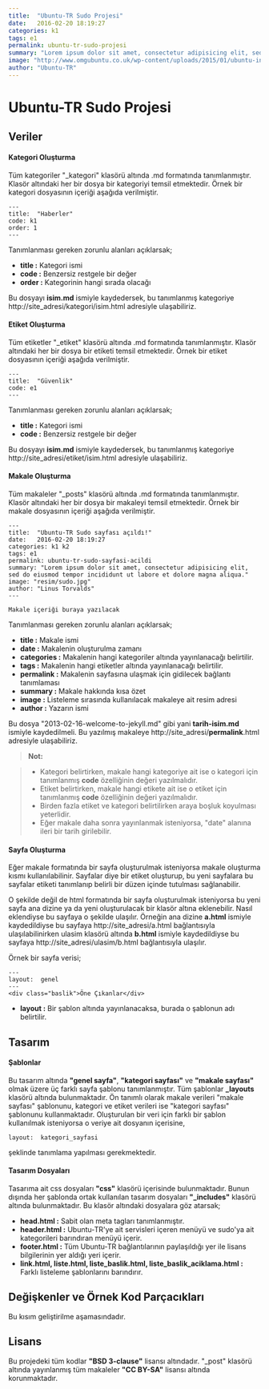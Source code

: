```yaml
---
title:  "Ubuntu-TR Sudo Projesi"
date:   2016-02-20 18:19:27
categories: k1
tags: e1
permalink: ubuntu-tr-sudo-projesi
summary: "Lorem ipsum dolor sit amet, consectetur adipisicing elit, sed do eiusmod tempor incididunt ut labore et dolore magna aliqua."
image: "http://www.omgubuntu.co.uk/wp-content/uploads/2015/01/ubuntu-internet-of-things-350x200.jpg"
author: "Ubuntu-TR"
---
```


Ubuntu-TR Sudo Projesi
====================


Veriler
---------

#### Kategori Oluşturma
Tüm kategoriler "_kategori" klasörü altında .md formatında tanımlanmıştır. Klasör altındaki her bir dosya bir kategoriyi temsil etmektedir. Örnek bir kategori dosyasının içeriği aşağıda verilmiştir.
```
---
title:  "Haberler"
code: k1
order: 1
---
```
Tanımlanması gereken zorunlu alanları açıklarsak;

- **title :** Kategori ismi
- **code :** Benzersiz restgele bir değer
- **order :** Kategorinin hangi sırada olacağı

Bu dosyayı **isim.md** ismiyle kaydedersek, bu tanımlanmış kategoriye http://site_adresi/kategori/isim.html adresiyle ulaşabiliriz.

#### Etiket Oluşturma
Tüm etiketler "_etiket" klasörü altında .md formatında tanımlanmıştır. Klasör altındaki her bir dosya bir etiketi temsil etmektedir. Örnek bir etiket dosyasının içeriği aşağıda verilmiştir.
```
---
title:  "Güvenlik"
code: e1
---
```
Tanımlanması gereken zorunlu alanları açıklarsak;

- **title :** Kategori ismi
- **code :** Benzersiz restgele bir değer

Bu dosyayı **isim.md** ismiyle kaydedersek, bu tanımlanmış kategoriye http://site_adresi/etiket/isim.html adresiyle ulaşabiliriz.

#### Makale Oluşturma
Tüm makaleler "_posts" klasörü altında .md formatında tanımlanmıştır. Klasör altındaki her bir dosya bir makaleyi temsil etmektedir. Örnek bir makale dosyasının içeriği aşağıda verilmiştir.
```
---
title:  "Ubuntu-TR Sudo sayfası açıldı!"
date:   2016-02-20 18:19:27
categories: k1 k2
tags: e1
permalink: ubuntu-tr-sudo-sayfasi-acildi
summary: "Lorem ipsum dolor sit amet, consectetur adipisicing elit, sed do eiusmod tempor incididunt ut labore et dolore magna aliqua."
image: "resim/sudo.jpg"
author: "Linus Torvalds"
---

Makale içeriği buraya yazılacak
```
Tanımlanması gereken zorunlu alanları açıklarsak;

- **title :** Makale ismi
- **date :** Makalenin oluşturulma zamanı
- **categories :** Makalenin hangi kategoriler altında yayınlanacağı belirtilir.
- **tags :** Makalenin hangi etiketler altında yayınlanacağı belirtilir.
- **permalink :** Makalenin sayfasına ulaşmak için gidilecek bağlantı tanımlaması
- **summary :** Makale hakkında kısa özet
- **image :** Listeleme sırasında kullanılacak makaleye ait resim adresi
- **author :** Yazarın ismi 

Bu dosya "2013-02-16-welcome-to-jekyll.md" gibi yani **tarih-isim.md** ismiyle kaydedilmeli. Bu yazılmış makaleye http://site_adresi/**permalink**.html adresiyle ulaşabiliriz.

> **Not:**

> - Kategori belirtirken, makale hangi kategoriye ait ise o kategori için tanımlanmış **code** özelliğinin değeri yazılmalıdır.
> - Etiket belirtirken, makale hangi etikete ait ise o etiket için tanımlanmış **code** özelliğinin değeri yazılmalıdır.
> - Birden fazla etiket ve kategori belirtilirken araya boşluk koyulması yeterlidir.
> - Eğer makale daha sonra yayınlanmak isteniyorsa, "date" alanına ileri bir tarih girilebilir.

#### Sayfa Oluşturma
Eğer makale formatında bir sayfa oluşturulmak isteniyorsa makale oluşturma kısmı kullanılabilinir. Sayfalar diye bir etiket oluşturup, bu yeni sayfalara bu sayfalar etiketi tanımlanıp belirli bir düzen içinde tutulması sağlanabilir.

O şekilde değil de html formatında bir sayfa oluşturulmak isteniyorsa bu yeni sayfa ana dizine ya da yeni oluşturulacak bir klasör altına eklenebilir. Nasıl eklendiyse bu sayfaya o şekilde ulaşılır. Örneğin ana dizine **a.html** ismiyle kaydedildiyse bu sayfaya http://site_adresi/a.html bağlantısıyla ulaşılabilinirken ulasim klasörü altında **b.html** ismiyle kaydedildiyse bu sayfaya http://site_adresi/ulasim/b.html bağlantısıyla ulaşılır. 

Örnek bir sayfa verisi;
```
---
layout:  genel
---
<div class="baslik">Öne Çıkanlar</div>
```
- **layout :** Bir şablon altında yayınlanacaksa, burada o şablonun adı belirtilir.


Tasarım
----------

#### Şablonlar
Bu tasarım altında **"genel sayfa"**, **"kategori sayfası"** ve **"makale sayfası"** olmak üzere üç farklı sayfa şablonu tanımlanmıştır. Tüm şablonlar **_layouts** klasörü altında bulunmaktadır. Ön tanımlı olarak makale verileri "makale sayfası" şablonunu, kategori ve etiket verileri ise "kategori sayfası" şablonunu kullanmaktadır. Oluşturulan bir veri için farklı bir şablon kullanılmak isteniyorsa o veriye ait dosyanın içerisine,
```
layout:  kategori_sayfasi
```
şeklinde tanımlama yapılması gerekmektedir.

#### Tasarım Dosyaları
Tasarıma ait css dosyaları **"css"** klasörü içerisinde bulunmaktadır. Bunun dışında her şablonda ortak kullanılan tasarım dosyaları **"_includes"** klasörü altında bulunmaktadır. Bu klasör altındaki dosyalara göz atarsak;

- **head.html :** Sabit olan meta tagları tanımlanmıştır.
- **header.html :** Ubuntu-TR'ye ait servisleri içeren menüyü ve sudo'ya ait kategorileri barındıran menüyü içerir.
- **footer.html :** Tüm Ubuntu-TR bağlantılarının paylaşıldığı yer ile lisans bilgilerinin yer aldığı yeri içerir.
- **link.html, liste.html, liste_baslik.html, liste_baslik_aciklama.html :** Farklı listeleme şablonlarını barındırır.

Değişkenler ve Örnek Kod Parçacıkları
---------------------------------------------------

Bu kısım geliştirilme aşamasındadır.

Lisans
--------
Bu projedeki tüm kodlar **"BSD 3-clause"** lisansı altındadır.
"_post" klasörü altında yayınlanmış tüm makaleler **"CC BY-SA"** lisansı altında korunmaktadır.
